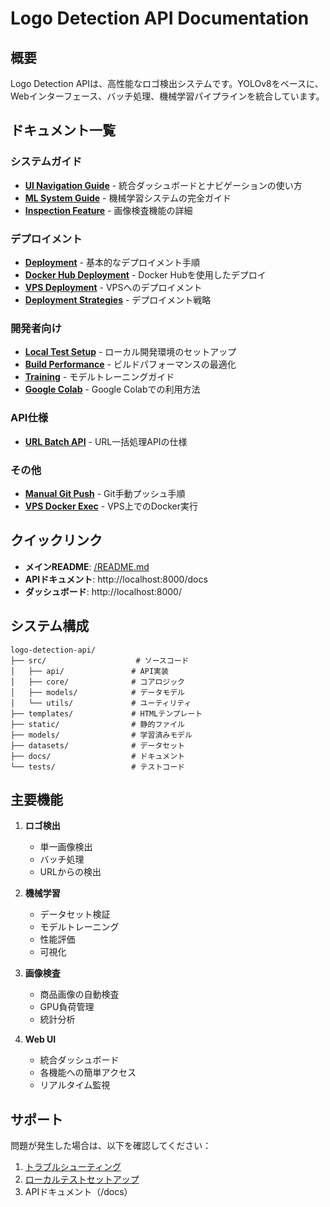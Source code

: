 # Logo Detection API Documentation

## 概要

Logo Detection APIは、高性能なロゴ検出システムです。YOLOv8をベースに、Webインターフェース、バッチ処理、機械学習パイプラインを統合しています。

## ドキュメント一覧

### システムガイド

- **[UI Navigation Guide](UI_NAVIGATION_GUIDE.md)** - 統合ダッシュボードとナビゲーションの使い方
- **[ML System Guide](ML_SYSTEM_GUIDE.md)** - 機械学習システムの完全ガイド
- **[Inspection Feature](INSPECTION_FEATURE.md)** - 画像検査機能の詳細

### デプロイメント

- **[Deployment](DEPLOYMENT.md)** - 基本的なデプロイメント手順
- **[Docker Hub Deployment](DOCKER_HUB_DEPLOYMENT.md)** - Docker Hubを使用したデプロイ
- **[VPS Deployment](VPS_DEPLOYMENT.md)** - VPSへのデプロイメント
- **[Deployment Strategies](DEPLOYMENT_STRATEGIES.md)** - デプロイメント戦略

### 開発者向け

- **[Local Test Setup](LOCAL_TEST_SETUP.md)** - ローカル開発環境のセットアップ
- **[Build Performance](BUILD_PERFORMANCE.md)** - ビルドパフォーマンスの最適化
- **[Training](training.md)** - モデルトレーニングガイド
- **[Google Colab](GOOGLE_COLAB.md)** - Google Colabでの利用方法

### API仕様

- **[URL Batch API](URL_BATCH_API.md)** - URL一括処理APIの仕様

### その他

- **[Manual Git Push](MANUAL_GIT_PUSH.md)** - Git手動プッシュ手順
- **[VPS Docker Exec](VPS_DOCKER_EXEC.md)** - VPS上でのDocker実行

## クイックリンク

- **メインREADME**: [/README.md](../README.md)
- **APIドキュメント**: http://localhost:8000/docs
- **ダッシュボード**: http://localhost:8000/

## システム構成

```
logo-detection-api/
├── src/                    # ソースコード
│   ├── api/               # API実装
│   ├── core/              # コアロジック
│   ├── models/            # データモデル
│   └── utils/             # ユーティリティ
├── templates/             # HTMLテンプレート
├── static/                # 静的ファイル
├── models/                # 学習済みモデル
├── datasets/              # データセット
├── docs/                  # ドキュメント
└── tests/                 # テストコード
```

## 主要機能

1. **ロゴ検出**
   - 単一画像検出
   - バッチ処理
   - URLからの検出

2. **機械学習**
   - データセット検証
   - モデルトレーニング
   - 性能評価
   - 可視化

3. **画像検査**
   - 商品画像の自動検査
   - GPU負荷管理
   - 統計分析

4. **Web UI**
   - 統合ダッシュボード
   - 各機能への簡単アクセス
   - リアルタイム監視

## サポート

問題が発生した場合は、以下を確認してください：

1. [トラブルシューティング](UI_NAVIGATION_GUIDE.md#トラブルシューティング)
2. [ローカルテストセットアップ](LOCAL_TEST_SETUP.md)
3. APIドキュメント（/docs）